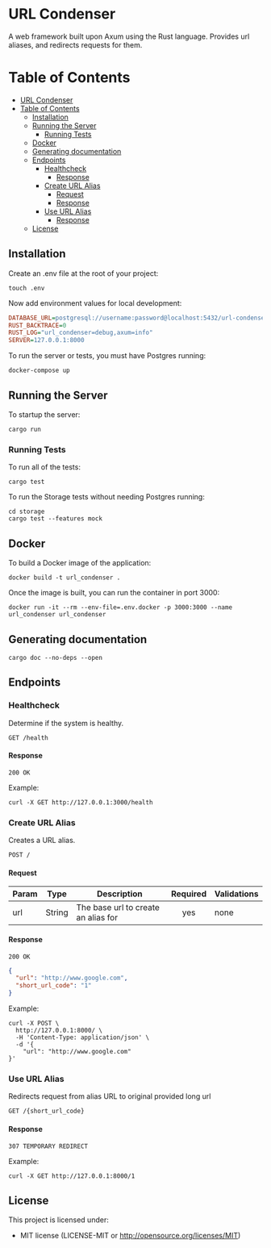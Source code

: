 # URL Condenser

A web framework built upon Axum using the Rust language.
Provides url aliases, and redirects requests for them.

# Table of Contents

- [URL Condenser](#url-condenser)
- [Table of Contents](#table-of-contents)
  - [Installation](#installation)
  - [Running the Server](#running-the-server)
    - [Running Tests](#running-tests)
  - [Docker](#docker)
  - [Generating documentation](#generating-documentation)
  - [Endpoints](#endpoints)
    - [Healthcheck](#healthcheck)
      - [Response](#response)
    - [Create URL Alias](#create-url-alias)
      - [Request](#request)
      - [Response](#response-1)
    - [Use URL Alias](#use-url-alias)
      - [Response](#response-2)
  - [License](#license)

## Installation

Create an .env file at the root of your project:

```shell
touch .env
```

Now add environment values for local development:

```ini
DATABASE_URL=postgresql://username:password@localhost:5432/url-condenser
RUST_BACKTRACE=0
RUST_LOG="url_condenser=debug,axum=info"
SERVER=127.0.0.1:8000
```

To run the server or tests, you must have Postgres running:

```shell
docker-compose up
```

## Running the Server

To startup the server:

```shell
cargo run
```

### Running Tests

To run all of the tests:

```shell
cargo test
```

To run the Storage tests without needing Postgres running:

```shell
cd storage
cargo test --features mock
```

## Docker

To build a Docker image of the application:

```shell
docker build -t url_condenser .
```

Once the image is built, you can run the container in port 3000:

```shell
docker run -it --rm --env-file=.env.docker -p 3000:3000 --name url_condenser url_condenser
```

## Generating documentation

```shell
cargo doc --no-deps --open
```

## Endpoints

### Healthcheck

Determine if the system is healthy.

`GET /health`

#### Response

`200 OK`

Example:

```shell
curl -X GET http://127.0.0.1:3000/health
```

### Create URL Alias

Creates a URL alias.

`POST /`

#### Request

| Param | Type   | Description                         | Required | Validations |
| ----- | ------ | ----------------------------------- | :------: | ----------- |
| url   | String | The base url to create an alias for |   yes    | none        |

#### Response

`200 OK`

```json
{
  "url": "http://www.google.com",
  "short_url_code": "1"
}
```

Example:

```shell
curl -X POST \
  http://127.0.0.1:8000/ \
  -H 'Content-Type: application/json' \
  -d '{
    "url": "http://www.google.com"
}'
```

### Use URL Alias

Redirects request from alias URL to original provided long url

`GET /{short_url_code}`

#### Response

`307 TEMPORARY REDIRECT`

Example:

```shell
curl -X GET http://127.0.0.1:8000/1
```

## License

This project is licensed under:

- MIT license (LICENSE-MIT or <http://opensource.org/licenses/MIT>)
